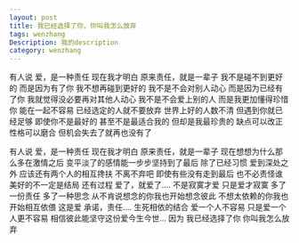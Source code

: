 ```yaml
---
layout: post 
title: 我已经选择了你，你叫我怎么放弃
tags: wenzhang
Description: 我的description
category: wenzhang
---
```


有人说
爱，是一种责任
现在我才明白
原来责任，就是一辈子
我不是碰不到更好的
而是因为有了你
我不想再碰到更好的
我不是不会对别人动心
而是因为已经有了你
我就觉得没必要再对其他人动心
我不是不会爱上别的人
而是我更加懂得珍惜你
能在一起不容易
已经选定的人就不要放弃
世界上好的人数不清
但遇到你就已经足够
即使你不是最好的
甚至不是最适合我的
但却是我最珍贵的
缺点可以改正
性格可以磨合
但机会失去了就再也没有了

有人说
爱，是一种责任
现在我才明白
原来责任，就是一辈子
现在想想为什么那么多在激情之后
变平淡了的感情能一步步坚持到了最后
除了已经习惯
爱到深处之外
应该还有两个人的相互搀扶
不离不弃吧
即使有些没有走到最后
也不必责怪谁
美好的不一定是结局
还有过程
爱了，就爱了....
不是寂寞才爱
只是爱才寂寞
多了一份责任
多了一种思念
从不肯说想念的你我也开始想念彼此
不想太依赖的你我也开始相互依偎
这是爱
承诺，责任....
生死相依的结合
爱一个人不容易
只是爱一个人更不容易
相信彼此能坚守这份爱今生今世...
因为
我已经选择了你
你叫我怎么放弃
